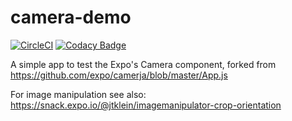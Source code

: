 # camera-demo

[![CircleCI](https://dl.circleci.com/status-badge/img/gh/iubar/camera-demo/tree/master.svg?style=svg)](https://dl.circleci.com/status-badge/redirect/gh/iubar/camera-demo/tree/master)
[![Codacy Badge](https://app.codacy.com/project/badge/Grade/7374d8e64a5f4a02bf37465383b08dd8)](https://www.codacy.com/gh/iubar/camera-demo/dashboard)

A simple app to test the Expo's Camera component, forked from https://github.com/expo/camerja/blob/master/App.js

For image manipulation see also: https://snack.expo.io/@jtklein/imagemanipulator-crop-orientation
 
 

